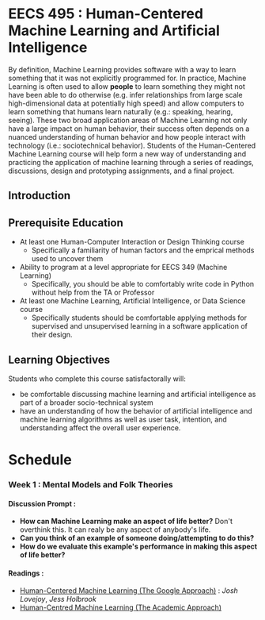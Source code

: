 # EECS 495 : Human-Centered Machine Learning and Artificial Intelligence
By definition, Machine Learning provides software with a way to learn something 
that it was not explicitly programmed for. 
In practice, Machine Learning is often used to allow **people** to learn something they might not 
have been able to do otherwise (e.g. infer relationships from 
large scale high-dimensional data at potentially high speed) and allow computers 
to learn something that humans learn naturally (e.g.: speaking, hearing, seeing). 
These two broad application areas of 
Machine Learning not only have a large impact on human behavior, their success 
often depends on a nuanced 
understanding of human behavior and how people interact with technology 
(i.e.: sociotechnical behavior). Students of 
the Human-Centered Machine Learning course will help form a new way of 
understanding and practicing the application of
machine learning through a series of readings, discussions, design and 
prototyping assignments, and a final project.

## Introduction

## Prerequisite Education
* At least one Human-Computer Interaction or Design Thinking course
	* Specifically a familiarity of human factors and the emprical methods used to uncover them
* Ability to program at a level appropriate for EECS 349 (Machine Learning)
	* Specifically, you should be able to comfortably write code in Python without help from the TA or Professor
* At least one Machine Learning, Artificial Intelligence, or Data Science course
	* Specifically students should be comfortable applying methods for supervised and unsupervised learning in a software application of their design.

## Learning Objectives
Students who complete this course satisfactorally will:
* be comfortable discussing machine learning and artificial intelligence as part of a broader socio-technical system
* have an understanding of how the behavior of artificial intelligence and machine learning algorithms as well
as user task, intention, and understanding affect the overall user experience.

# Schedule
### Week 1 : Mental Models and Folk Theories
#### Discussion Prompt : 
* **How can Machine Learning make an aspect of life better?** Don't overthink this. It can realy be any aspect of anybody's life.
* **Can you think of an example of someone doing/attempting to do this?**
* **How do we evaluate this example's performance in making this aspect of life better?**

#### Readings :
* [Human-Centered Machine Learning (The Google Approach)](https://medium.com/google-design/human-centered-machine-learning-a770d10562cd) : *Josh Lovejoy*, *Jess Holbrook*
* [Human-Cent*r*ed Machine Learning (The Academic Approach)](https://medium.com/human-centered-machine-learning/what-is-human-centred-machine-learning-a2f8f8170f73)
